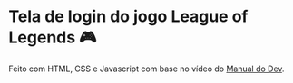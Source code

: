 # Tela de login do jogo League of Legends 🎮
Feito com HTML, CSS e Javascript com base no vídeo do [Manual do Dev](https://www.youtube.com/watch?v=tyVvNj-UvxM&t=85s&ab_channel=ManualdoDev).


